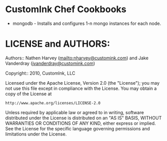 # CustomInk Chef Cookbooks

* mongodb - Installs and configures 1-n mongo instances for each node.

# LICENSE and AUTHORS:

Authors:: Nathen Harvey (<mailto:nharvey@customink.com>) and Jake Vanderdray (<jvanderdray@customink.com>)

Copyright:: 2010, CustomInk, LLC

Licensed under the Apache License, Version 2.0 (the "License");
you may not use this file except in compliance with the License.
You may obtain a copy of the License at

    http://www.apache.org/licenses/LICENSE-2.0

Unless required by applicable law or agreed to in writing, software
distributed under the License is distributed on an "AS IS" BASIS,
WITHOUT WARRANTIES OR CONDITIONS OF ANY KIND, either express or implied.
See the License for the specific language governing permissions and
limitations under the License.
